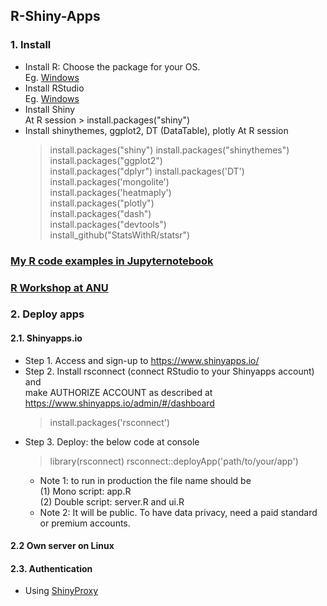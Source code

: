 ## R-Shiny-Apps  
### 1. Install  
- Install R: Choose the package for your OS.  
  Eg. [Windows](https://cran.r-project.org/bin/windows/base/)
- Install RStudio  
  Eg. [Windows](https://www.rstudio.com/products/rstudio/download/#download)  
- Install Shiny  
  At R session > install.packages("shiny")  
- Install shinythemes, ggplot2, DT (DataTable), plotly 
  At R session  
  > install.packages("shiny")
  > install.packages("shinythemes")  
  > install.packages("ggplot2")  
  > install.packages("dplyr")
  > install.packages('DT')  
  > install.packages('mongolite')  
  > install.packages('heatmaply')  
  > install.packages("plotly")  
  > install.packages("dash")   
  > install.packages("devtools")  
  > install_github("StatsWithR/statsr")  
### [My R code examples in Jupyternotebook](https://github.com/tuantla80/R-Shiny-Apps/tree/main/R_Examples)  
### [R Workshop at ANU](https://github.com/tuantla80/R-Shiny-Apps/tree/main/R%20workshops)  
### 2. Deploy apps  
#### 2.1. Shinyapps.io  
- Step 1. Access and sign-up to https://www.shinyapps.io/  
- Step 2. Install rsconnect (connect RStudio to your Shinyapps account) and 
  <br> make AUTHORIZE ACCOUNT as described at https://www.shinyapps.io/admin/#/dashboard
  > install.packages('rsconnect')  
- Step 3. Deploy: the below code at console 
  > library(rsconnect)
  > rsconnect::deployApp('path/to/your/app')  
  - Note 1: to run in production the file name should be  
    (1) Mono script: app.R  
    (2) Double script: server.R and ui.R  
  - Note 2: It will be public. To have data privacy, need a paid standard or premium accounts.
#### 2.2 Own server on Linux  
 
#### 2.3. Authentication  
  - Using [ShinyProxy](https://www.openanalytics.eu/tags/shinyproxy/)  
